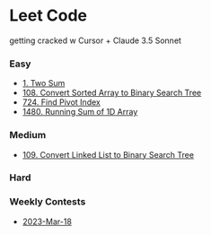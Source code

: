 # Leet Code

getting cracked w Cursor + Claude 3.5 Sonnet

### Easy

- [1. Two Sum](/easy/1-two-sum/1-two-sum.md)
- [108. Convert Sorted Array to Binary Search Tree](/easy/108-convert-sorted-array-bst/108-convert-sorted-array-bst.md)
- [724. Find Pivot Index]()
- [1480. Running Sum of 1D Array]()

### Medium

- [109. Convert Linked List to Binary Search Tree]()

### Hard

### Weekly Contests

- [2023-Mar-18]()
